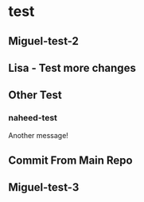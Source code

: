 # test

## Miguel-test-2

## Lisa - Test more changes

## Other Test

### naheed-test

Another message!

## Commit From Main Repo

## Miguel-test-3